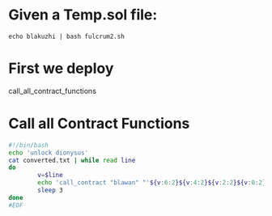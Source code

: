 # Given a Temp.sol file:
```
echo blakuzhi | bash fulcrum2.sh
```

# First we deploy



call_all_contract_functions
# Call all Contract Functions




```sh
#!/bin/bash
echo 'unlock dionysus'
cat converted.txt | while read line
do
        v=$line
        echo 'call_contract "blawan" "'${v:6:2}${v:4:2}${v:2:2}${v:0:2}'"'
        sleep 3
done
#EOF
```
